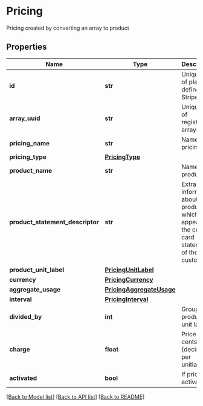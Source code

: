 # Pricing

Pricing created by converting an array to product

## Properties

| Name                             | Type                                                  | Description                                                                                      | Notes      |
| -------------------------------- | ----------------------------------------------------- | ------------------------------------------------------------------------------------------------ | ---------- |
| **id**                           | **str**                                               | Unique ID of plan as defined by Stripe                                                           | [optional] |
| **array_uuid**                   | **str**                                               | Unique ID of registered array                                                                    | [optional] |
| **pricing_name**                 | **str**                                               | Name of pricing                                                                                  | [optional] |
| **pricing_type**                 | [**PricingType**](PricingType.md)                     |                                                                                                  | [optional] |
| **product_name**                 | **str**                                               | Name of product                                                                                  | [optional] |
| **product_statement_descriptor** | **str**                                               | Extra information about a product which will appear on the credit card statement of the customer | [optional] |
| **product_unit_label**           | [**PricingUnitLabel**](PricingUnitLabel.md)           |                                                                                                  | [optional] |
| **currency**                     | [**PricingCurrency**](PricingCurrency.md)             |                                                                                                  | [optional] |
| **aggregate_usage**              | [**PricingAggregateUsage**](PricingAggregateUsage.md) |                                                                                                  | [optional] |
| **interval**                     | [**PricingInterval**](PricingInterval.md)             |                                                                                                  | [optional] |
| **divided_by**                   | **int**                                               | Group of n product unit labels                                                                   | [optional] |
| **charge**                       | **float**                                             | Price in cents (decimal) per unitlabel                                                           | [optional] |
| **activated**                    | **bool**                                              | If pricing is activated                                                                          | [optional] |

[[Back to Model list]](../README.md#documentation-for-models) [[Back to API list]](../README.md#documentation-for-api-endpoints) [[Back to README]](../README.md)
